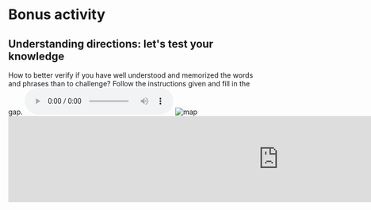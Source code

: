 <h1>Bonus activity</h1>

<h2>Understanding directions: let's test your knowledge</h2>
How to better verify if you have well understood and memorized the words and phrases than to challenge? Follow the instructions given and fill in the gap. 

<audio controls>
  <source src="https://camillefrancq.github.io/sml5202-final-francq/page2.html/assets/css/Indications.mp3" type="audio/mpeg">
</audio>


<img src="https://pbs.twimg.com/media/DJRVaS8XkAEo5yw.jpg" alt="map"> 

<iframe src="https://h5p.org/h5p/embed/686606" width="1090" height="174" frameborder="0" allowfullscreen="allowfullscreen"></iframe><script src="https://h5p.org/sites/all/modules/h5p/library/js/h5p-resizer.js" charset="UTF-8"></script>
